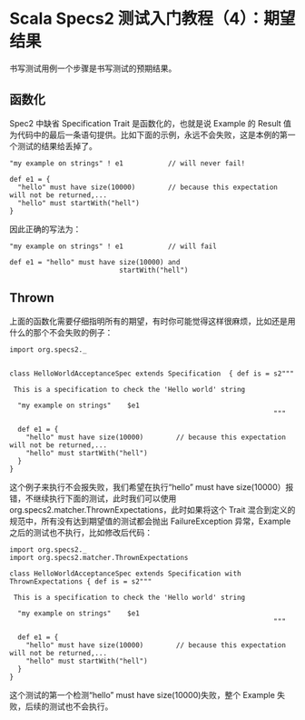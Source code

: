 # Scala Specs2 测试入门教程（4）：期望结果

书写测试用例一个步骤是书写测试的预期结果。

## 函数化

Spec2 中缺省 Specification Trait 是函数化的，也就是说 Example 的 Result 值为代码中的最后一条语句提供。比如下面的示例，永远不会失败，这是本例的第一个测试的结果给丢掉了。

```
"my example on strings" ! e1           // will never fail!

def e1 = {
  "hello" must have size(10000)        // because this expectation will not be returned,...
  "hello" must startWith("hell")
}
```

因此正确的写法为：

```
"my example on strings" ! e1           // will fail

def e1 = "hello" must have size(10000) and
                           startWith("hell")

```

## Thrown

上面的函数化需要仔细指明所有的期望，有时你可能觉得这样很麻烦，比如还是用什么的那个不会失败的例子：

```
import org.specs2._


class HelloWorldAcceptanceSpec extends Specification  { def is = s2"""

 This is a specification to check the 'Hello world' string

  "my example on strings"    $e1
                                                                 """

  def e1 = {
    "hello" must have size(10000)        // because this expectation will not be returned,...
    "hello" must startWith("hell")
  }
}
```

这个例子来执行不会报失败，我们希望在执行“hello” must have size(10000）报错，不继续执行下面的测试，此时我们可以使用 org.specs2.matcher.ThrownExpectations，此时如果将这个 Trait 混合到定义的规范中，所有没有达到期望值的测试都会抛出 FailureException 异常，Example 之后的测试也不执行，比如修改后代码：

```
import org.specs2._
import org.specs2.matcher.ThrownExpectations

class HelloWorldAcceptanceSpec extends Specification with ThrownExpectations { def is = s2"""

 This is a specification to check the 'Hello world' string

  "my example on strings"    $e1
                                                                 """

  def e1 = {
    "hello" must have size(10000)        // because this expectation will not be returned,...
    "hello" must startWith("hell")
  }
}
```

这个测试的第一个检测“hello” must have size(10000)失败，整个 Example 失败，后续的测试也不会执行。